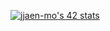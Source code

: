 <a style="text-align: center;"> [![jjaen-mo's 42 stats](https://badge.mediaplus.ma/kettlebells/jjaen-mo?1337Badge=off&UM6P=off)](https://github.com/oakoudad/badge42) </a>
<!--
**Kendaluski/Kendaluski** is a ✨ _special_ ✨ repository because its `README.md` (this file) appears on your GitHub profile.

Here are some ideas to get you started:

- 🔭 I’m currently working on ...
- 🌱 I’m currently learning ...
- 👯 I’m looking to collaborate on ...
- 🤔 I’m looking for help with ...
- 💬 Ask me about ...
- 📫 How to reach me: ...
- 😄 Pronouns: ...
- ⚡ Fun fact: ...
-->
